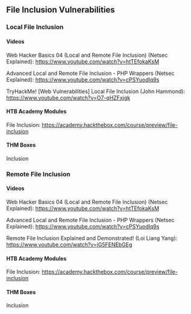 ## File Inclusion Vulnerabilities

### Local File Inclusion

#### Videos
Web Hacker Basics 04 (Local and Remote File Inclusion) (Netsec Explained): https://www.youtube.com/watch?v=htTEfokaKsM

Advanced Local and Remote File Inclusion - PHP Wrappers (Netsec Explained): https://www.youtube.com/watch?v=cPSYuodIq9s

TryHackMe! [Web Vulnerabilities] Local File Inclusion (John Hammond): https://www.youtube.com/watch?v=O7-qHZFxjgk


#### HTB Academy Modules
File Inclusion: https://academy.hackthebox.com/course/preview/file-inclusion

#### THM Boxes
Inclusion


### Remote File Inclusion

#### Videos
Web Hacker Basics 04 (Local and Remote File Inclusion) (Netsec Explained): https://www.youtube.com/watch?v=htTEfokaKsM

Advanced Local and Remote File Inclusion - PHP Wrappers (Netsec Explained): https://www.youtube.com/watch?v=cPSYuodIq9s

Remote File Inclusion Explained and Demonstrated! (Loi Liang Yang): https://www.youtube.com/watch?v=jG5FENEbGEg


#### HTB Academy Modules
File Inclusion: https://academy.hackthebox.com/course/preview/file-inclusion

#### THM Boxes
Inclusion
